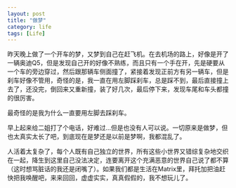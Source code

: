 ```yaml
---
layout: post
title: "做梦"
category: life
tags: [Life]
---
```


昨天晚上做了一个开车的梦，又梦到自己在赶飞机。在去机场的路上，好像是开了一辆奥迪Q5，但是发现自己开的好像不熟练，而且只有一个手在开，先是硬要从一个车的旁边穿过，然后跟那辆车侧面撞了，紧接着发现正前方有另一辆车，但是刹车好像不管用，奇怪的是，我一直在用左脚踩刹车，总是踩不到，最后直接撞上去了，还没完，倒回来又重新撞，装了好几次，最后停下来，发现车尾和车头都撞的很厉害。

最奇怪的是我为什么一直要用左脚去踩刹车。

早上起来给二姐打了个电话，好难过...但是也没有人可以说。一切原来是做梦，但也太真实太长了吧，到底现在是梦还是以前是梦啊，我都混乱了。

人活着太复杂了，每个人既有自己独立的世界，所有这些小世界又错综复杂地交织在一起，降生到这里自己没法决定，连要离开这个充满恶意的世界自己说了都不算（这时想骂脏话的我还是闭嘴了）。如果我们都是生活在Matrix里，拜托加把油赶快把我唤醒吧，来来回回，虚虚实实，真真假假的，我不想玩儿了。

